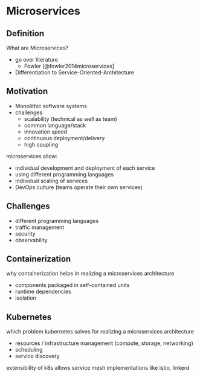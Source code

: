 # Microservices

## Definition

What are Microservices?

- go over literature
  - Fowler [@fowler2014microservices]
- Differentiation to Service-Oriented-Architecture

## Motivation

- Monolithic software systems
- challenges
  - scalability (technical as well as team)
  - common language/stack
  - innovation speed
  - continuous deployment/delivery
  - high coupling

microservices allow:

- individual development and deployment of each service
- using different programming languages
- individual scaling of services
- DevOps culture (teams operate their own services)

## Challenges

- different programming languages
- traffic management
- security
- observability

## Containerization

why containerization helps in realizing a microservices architecture

- components packaged in self-contained units
- runtime dependencies
- isolation

## Kubernetes

which problem kubernetes solves for realizing a microservices architecture

- resources / infrastructure management (compute, storage, networking)
- scheduling
- service discovery

extensibility of k8s allows service mesh implementations like istio, linkerd
